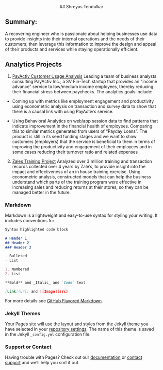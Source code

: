 <center>## Shreyas Tendulkar</center>

Summary:
-----------------
A recovering engineer who is passionate about helping businesses use data to provide insights into their internal operations and the needs of their customers; then leverage this information to improve the design and appeal of their products and services while staying operationally efficient. 


Analytics Projects
---------------------
1. [PayActiv Customer Usage Analysis](https://shreyas10dulkar.github.io/PayActivProject)
Leading a team of business analysts consulting PayActiv Inc.; a SV Fin-Tech startup that provides an “income advance”
service to low/medium income employees, thereby reducing their financial stress between paychecks. 
The analytics goals include: 

- Coming up with metrics like employment engagement and productivity using econometric analysis on transaction
and survey data to show that there is a causal link with using PayActiv’s service. 

- Using Behavioral Analytics on web/app
session data to find patterns that indicate improvement in the financial health of employees. Comparing this to similar
metrics generated from users of “Payday Loans”. The product is still in its seed funding stages and we want to show
customers (employers) that the service is beneficial to them in terms of improving the productivity and engagement of their
employees and in some cases reducing their turnover ratio and related expenses


2. [Zales Training Project](https://shreyas10dulkar.github.io/ZalesTraining)
Analyzed over 3 million training and transaction records collected over 4 years by Zale’s, to    provide insight into the impact and effectiveness of an in house training exercise. Using econometric analysis, constructed models that can help the business understand which parts of the training program were effective in increasing sales and reducing returns at their stores; so they can be managed better in the future.



### Markdown

Markdown is a lightweight and easy-to-use syntax for styling your writing. It includes conventions for

```markdown
Syntax highlighted code block

# Header 1
## Header 2
### Header 3

- Bulleted
- List

1. Numbered
2. List

**Bold** and _Italic_ and `Code` text

[Link](url) and ![Image](src)
```

For more details see [GitHub Flavored Markdown](https://guides.github.com/features/mastering-markdown/).

### Jekyll Themes

Your Pages site will use the layout and styles from the Jekyll theme you have selected in your [repository settings](https://github.com/shreyas10dulkar/shreyas10dulkar.github.io/settings). The name of this theme is saved in the Jekyll `_config.yml` configuration file.

### Support or Contact

Having trouble with Pages? Check out our [documentation](https://help.github.com/categories/github-pages-basics/) or [contact support](https://github.com/contact) and we’ll help you sort it out.
